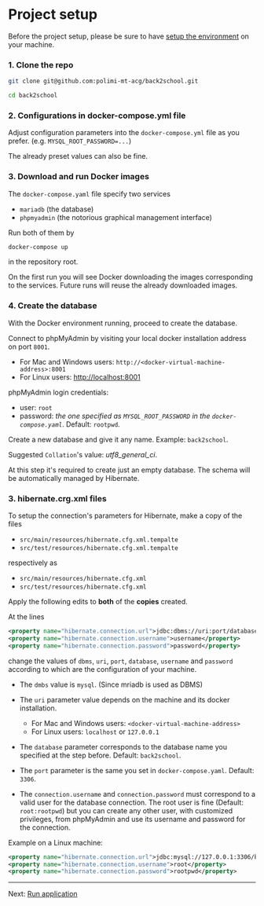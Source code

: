 # Project setup

Before the project setup, please be sure to have [setup the environment](environment-setup.md) on your machine.


### 1. Clone the repo

```bash
git clone git@github.com:polimi-mt-acg/back2school.git

cd back2school
```


### 2. Configurations in docker-compose.yml file

Adjust configuration parameters into the `docker-compose.yml` file as you prefer. (e.g. `MYSQL_ROOT_PASSWORD=...`)

The already preset values can also be fine.


### 3. Download and run Docker images

The `docker-compose.yaml` file specify two services

- `mariadb` (the database)
- `phpmyadmin` (the notorious graphical management interface)

Run both of them by

```bash
docker-compose up
```

in the repository root.

On the first run you will see Docker downloading the images corresponding to the services. Future runs will reuse the already downloaded images.


### 4. Create the database

With the Docker environment running, proceed to create the database.

Connect to phpMyAdmin by visiting your local docker installation address on port `8001`.

- For Mac and Windows users: `http://<docker-virtual-machine-address>:8001`
- For Linux users: <http://localhost:8001>

phpMyAdmin login credentials:

- user: `root`
- password: *the one specified as `MYSQL_ROOT_PASSWORD` in the `docker-compose.yaml`*. Default: `rootpwd`.

Create a new database and give it any name. Example: `back2school`.

Suggested `Collation`'s value: *utf8_general_ci*.

At this step it's required to create just an empty database. The schema will be automatically managed by Hibernate.

### 3. hibernate.crg.xml files

To setup the connection's parameters for Hibernate, make a copy of the files

- `src/main/resources/hibernate.cfg.xml.tempalte`
- `src/test/resources/hibernate.cfg.xml.tempalte`

respectively as

- `src/main/resources/hibernate.cfg.xml`
- `src/test/resources/hibernate.cfg.xml`

Apply the following edits to **both** of the **copies** created.

At the lines
```xml
<property name="hibernate.connection.url">jdbc:dbms://uri:port/database</property>
<property name="hibernate.connection.username">username</property>
<property name="hibernate.connection.password">password</property>
```
change the values of `dbms`, `uri`, `port`, `database`, `username` and `password` 
according to which are the configuration of your machine.

- The `dmbs` value is `mysql`. (Since mriadb is used as DBMS)

- The `uri` parameter value depends on the machine and its docker installation. 
    
    - For Mac and Windows users: `<docker-virtual-machine-address>`
    - For Linux users: `localhost` or `127.0.0.1`
    
- The `database` parameter corresponds to the database name you specified at the step before. Default: `back2school`.

- The `port` parameter is the same you set in `docker-compose.yaml`. Default: `3306`.

- The `connection.username` and `connection.password` must correspond to a valid user for the database connection. The root user is fine (Default: `root:rootpwd`) but you can create any other user, with customized privileges, from phpMyAdmin and use its username and password for the connection.

Example on a Linux machine:
```xml
<property name="hibernate.connection.url">jdbc:mysql://127.0.0.1:3306/back2school</property>
<property name="hibernate.connection.username">root</property>
<property name="hibernate.connection.password">rootpwd</property>
```

---

Next: [Run application](run-application.md)
